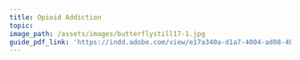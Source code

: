 ```yaml
---
title: Opioid Addiction
topic:
image_path: /assets/images/butterflystill17-1.jpg
guide_pdf_link: 'https://indd.adobe.com/view/e17a340a-d1a7-4004-ad08-4bdcec8fbaae'
---
```



